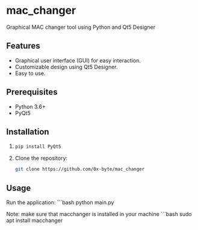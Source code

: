 # mac_changer
Graphical MAC changer tool using Python and Qt5 Designer
## Features

- Graphical user interface (GUI) for easy interaction.
- Customizable design using Qt5 Designer.
- Easy to use.

## Prerequisites

- Python 3.6+
- PyQt5

## Installation
1. ```bash
   pip install PyQt5

2. Clone the repository:
   ```bash
   git clone https://github.com/0x-byte/mac_changer

## Usage

  Run the application:
    ```bash
    python main.py


Note: make sure that macchanger is installed in your machine 
    ```bash
    sudo apt install macchanger
    
